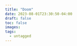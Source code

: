 ```yaml
---
title: "Doom"
date: 2023-08-01T23:30:50-04:00
draft: false
toc: false
images:
tags:
  - untagged
---
```



